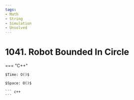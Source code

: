```yaml
---
tags:
- Math
- String
- Simulation
- Unsolved
---
```



# 1041. Robot Bounded In Circle

=== "C++"

    $Time: O()$

    $Space: O()$

    ``` c++
    ```